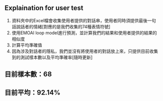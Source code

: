 ## Explaination for user test
1. 資料夾中的Excel檔會收集使用者提供的對話串，使用者同時須提供最後一句話說話者的情緒[對應的是我們收集的74種表情符號]
2. 使用EMOAI loop model進行預測，並計算我們的結果和使用者提供的結果的相似度
3. 計算平均準確值
4. 因為涉及對話者的隱私，我們並沒有將使用者的對話放上來，只提供目前收集到的測試樣本數以及平均準確率[隨時更新]

## 目前樣本數：68
## 目前平均：92.14%
